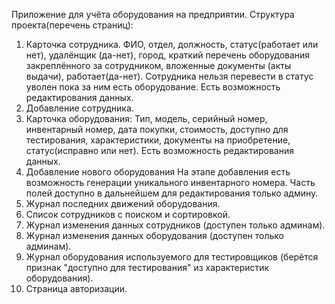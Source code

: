 Приложение для учёта оборудования на предприятии.
Структура проекта(перечень страниц):
1. Карточка сотрудника.
    ФИО, отдел, должность, статус(работает или нет), удалёнщик (да-нет), город,
краткий перечень оборудования закреплённого за сотрудником,
вложенные документы (акты выдачи), работает(да-нет). Сотрудника нельзя перевести в статус уволен пока за ним есть оборудование.
Есть возможность редактирования данных.
2. Добавление сотрудника.
3. Карточка оборудования:
    Тип, модель, серийный номер, инвентарный номер, дата покупки, стоимость, доступно для тестирования, характеристики, документы на приобретение, 
статус(исправно или нет).
Есть возможность редактирования данных.
5. Добавление нового оборудования
На этапе добавления есть возможность генерации уникального инвентарного номера. Часть полей доступно в дальнейшем для 
редактирования только админу.
7. Журнал последних движений оборудования.
8. Список сотрудников с поиском и сортировкой.
9. Журнал изменения данных сотрудников (доступен только админам).
10. Журнал изменения данных оборудования (доступен только админам).
11. Журнал оборудования используемого для тестировщиков (берётся признак "доступно для тестирования" из характеристик оборудования).
12. Страница авторизации.
